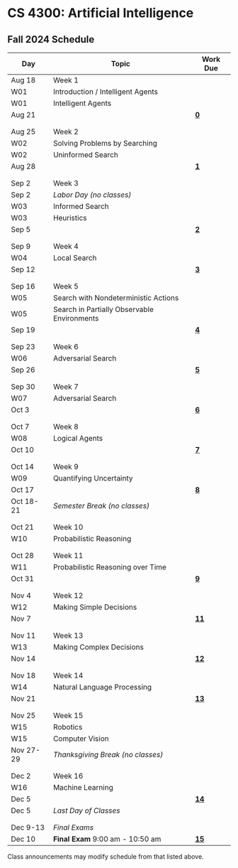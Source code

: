 CS 4300: Artificial Intelligence
===============================================

Fall 2024 Schedule
--------------------

Day         | Topic                                         | Work Due
------------|-----------------------------------------------|---------
Aug 18      | Week 1                                        |
W01         | Introduction / Intelligent Agents             |
W01         | Intelligent Agents                            | 
Aug 21      |                                               | **[0](http://computing.utahtech.edu/cs/4300/assignments)**
            |                                               |
            |                                               |
Aug 25      | Week 2                                        |
W02         | Solving Problems by Searching                 |
W02         | Uninformed Search                             |
Aug 28      |                                               | **[1](http://computing.utahtech.edu/cs/4300/assignments)**
            |                                               |
            |                                               |
Sep 2       | Week 3                                        |
Sep 2       | *Labor Day (no classes)*                      |
W03         | Informed Search                               | 
W03         | Heuristics                                    | 
Sep 5       |                                               | **[2](http://computing.utahtech.edu/cs/4300/assignments)**
            |                                               |
            |                                               |
Sep 9       | Week 4                                        |
W04         | Local Search                                  |
Sep 12      |                                               | **[3](http://computing.utahtech.edu/cs/4300/assignments)**
            |                                               |
            |                                               |
Sep 16      | Week 5                                        |
W05         | Search with Nondeterministic Actions          |
W05         | Search in Partially Observable Environments   |
Sep 19      |                                               | **[4](http://computing.utahtech.edu/cs/4300/assignments)**
            |                                               |
            |                                               |
Sep 23      | Week 6                                        |
W06         | Adversarial Search                            |
Sep 26      |                                               | **[5](http://computing.utahtech.edu/cs/4300/assignments)**
            |                                               |
            |                                               |
Sep 30      | Week 7                                        |
W07         | Adversarial Search                            |
Oct 3       |                                               | **[6](http://computing.utahtech.edu/cs/4300/assignments)**
            |                                               |
            |                                               |
Oct 7       | Week 8                                        |
W08         | Logical Agents                                |
Oct 10      |                                               | **[7](http://computing.utahtech.edu/cs/4300/assignments)**
            |                                               |
            |                                               |
Oct 14      | Week 9                                        |
W09         | Quantifying Uncertainty                       |
Oct 17      |                                               | **[8](http://computing.utahtech.edu/cs/4300/assignments)**
Oct 18-21   | *Semester Break (no classes)*                 |
            |                                               |
            |                                               |
Oct 21      | Week 10                                       |
W10         | Probabilistic Reasoning                       |
            |                                               |
            |                                               |
Oct 28      | Week 11                                       |
W11         | Probabilistic Reasoning over Time             |
Oct 31      |                                               | **[9](http://computing.utahtech.edu/cs/4300/assignments)**
            |                                               |
            |                                               |
Nov 4       | Week 12                                       |
W12         | Making Simple Decisions                       | 
Nov 7       |                                               | **[11](http://computing.utahtech.edu/cs/4300/assignments)**
            |                                               |
            |                                               |
Nov 11      | Week 13                                       |
W13         | Making Complex Decisions                      |
Nov 14      |                                               | **[12](http://computing.utahtech.edu/cs/4300/assignments)**
            |                                               |
            |                                               |
Nov 18      | Week 14                                       |
W14         | Natural Language Processing                   |
Nov 21      |                                               | **[13](http://computing.utahtech.edu/cs/4300/assignments)**
            |                                               |
            |                                               |
Nov 25      | Week 15                                       |
W15         | Robotics                                      |
W15         | Computer Vision                               |
Nov 27-29   | *Thanksgiving Break (no classes)*             |
            |                                               |
            |                                               |
Dec 2       | Week 16                                       |
W16         | Machine Learning                              |
Dec 5       |                                               | **[14](http://computing.utahtech.edu/cs/4300/assignments)**
Dec 5       | *Last Day of Classes*                         |
            |                                               |
            |                                               |
Dec 9-13    | *Final Exams*                                 |
Dec 10      | **Final Exam** 9:00 am - 10:50 am             | **[15](http://computing.utahtech.edu/cs/4300/assignments)**


Class announcements may modify schedule from that listed above.
